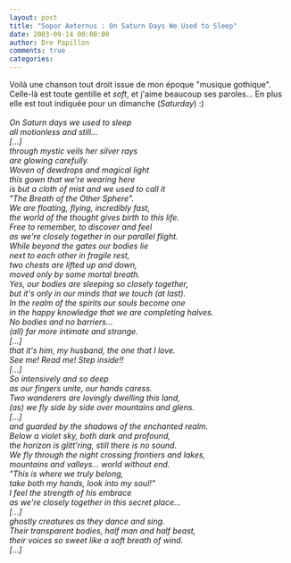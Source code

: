 ```yaml
---
layout: post
title: "Sopor Aeternus : On Saturn Days We Used to Sleep"
date: 2003-09-14 00:00:00
author: Dre Papillon
comments: true
categories: 
---
```



Voilà une chanson tout droit issue de mon époque "musique gothique".  Celle-là est toute gentille et *soft*, et j'aime beaucoup ses paroles...  En plus elle est tout indiquée pour un dimanche (*Saturday*) :)<BR><BR>*On Saturn days we used to sleep <BR>all motionless and still... <BR>[...]<BR>through mystic veils her silver rays <BR>are glowing carefully. <BR>Woven of dewdrops and magical light <BR>this gown that we're wearing here <BR>is but a cloth of mist and we used to call it <BR>"The Breath of the Other Sphere". <BR>We are floating, flying, incredibly fast, <BR>the world of the thought gives birth to this life. <BR>Free to remember, to discover and feel <BR>as we're closely together in our parallel flight. <BR>While beyond the gates our bodies lie <BR>next to each other in fragile rest, <BR>two chests are lifted up and down, <BR>moved only by some mortal breath. <BR>Yes, our bodies are sleeping so closely together, <BR>but it's only in our minds that we touch (at last). <BR>In the realm of the spirits our souls become one <BR>in the happy knowledge that we are completing halves. <BR>No bodies and no barriers... <BR>(all) far more intimate and strange. <BR>[...]<BR>that it's him, my husband, the one that I love. <BR>See me! Read me! Step inside!! <BR>[...]<BR>So intensively and so deep <BR>as our fingers unite, our hands caress. <BR>Two wanderers are lovingly dwelling this land, <BR>(as) we fly side by side over mountains and glens. <BR>[...]<BR>and guarded by the shadows of the enchanted realm. <BR>Below a violet sky, both dark and profound, <BR>the horizon is glitt'ring, still there is no sound. <BR>We fly through the night crossing frontiers and lakes, <BR>mountains and valleys... world without end. <BR>"This is where we truly belong, <BR>take both my hands, look into my soul!" <BR>I feel the strength of his embrace <BR>as we're closely together in this secret place... <BR>[...]<BR>ghostly creatures as they dance and sing. <BR>Their transparent bodies, half man and half beast, <BR>their voices so sweet like a soft breath of wind. <BR>[...]*
